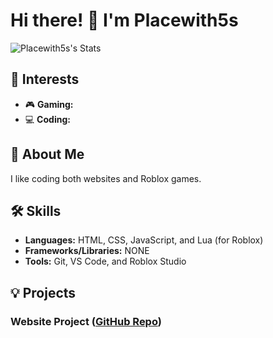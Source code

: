 # Hi there! 👋 I'm Placewith5s

![Placewith5s's Stats](https://github-readme-stats.vercel.app/api?username=Placewith5s&theme=vue-dark&show_icons=true&hide_border=true&count_private=true)

## 🚀 Interests

* 🎮 **Gaming:**
* 💻 **Coding:**

## 🌟 About Me

I like coding both websites and Roblox games.

## 🛠️ Skills

* **Languages:** HTML, CSS, JavaScript, and Lua (for Roblox)
* **Frameworks/Libraries:**  NONE
* **Tools:** Git, VS Code, and Roblox Studio

## 💡 Projects

### Website Project ([GitHub Repo](https://github.com/Placewith5s/Website))
